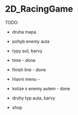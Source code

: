 # 2D_RacingGame
TODO:

- druha mapa
- pohyb enemy auta
- typy aut, barvy


- time - done
- finish line - done
- hlavni menu - 
- kolize s enemy autem - done

- druhy typ auta, barvy


- shop
